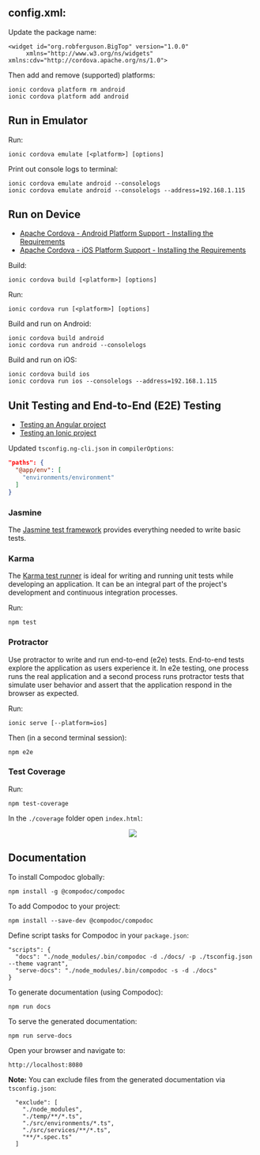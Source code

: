 ## config.xml:

Update the package name:

    <widget id="org.robferguson.BigTop" version="1.0.0"
         xmlns="http://www.w3.org/ns/widgets" xmlns:cdv="http://cordova.apache.org/ns/1.0">

Then add and remove (supported) platforms:

    ionic cordova platform rm android
    ionic cordova platform add android

## Run in Emulator

Run:

    ionic cordova emulate [<platform>] [options]

Print out console logs to terminal:

    ionic cordova emulate android --consolelogs
    ionic cordova emulate android --consolelogs --address=192.168.1.115

## Run on Device

* [Apache Cordova - Android Platform Support - Installing the Requirements](https://cordova.apache.org/docs/en/latest/guide/platforms/android/index.html#installing-the-requirements)
* [Apache Cordova - iOS Platform Support - Installing the Requirements](https://cordova.apache.org/docs/en/latest/guide/platforms/ios/#installing-the-requirements)

Build:

    ionic cordova build [<platform>] [options]

Run:

    ionic cordova run [<platform>] [options]
    
Build and run on Android:

    ionic cordova build android
    ionic cordova run android --consolelogs

Build and run on iOS:

    ionic cordova build ios
    ionic cordova run ios --consolelogs --address=192.168.1.115


## Unit Testing and End-to-End (E2E) Testing

* [Testing an Angular project](https://angular.io/guide/testing)
* [Testing an Ionic project](http://lathonez.com/2017/ionic-2-unit-testing/)

Updated `tsconfig.ng-cli.json` in `compilerOptions`:
```json
"paths": {
  "@app/env": [
    "environments/environment"
  ]
}
```

### Jasmine

The [Jasmine test framework](https://jasmine.github.io/2.4/introduction.html) provides everything needed to write basic tests.

### Karma

The [Karma test runner](https://karma-runner.github.io/1.0/index.html) is ideal for writing and running unit tests while
developing an application. It can be an integral part of the project's development and continuous integration processes.

Run:
 
    npm test

### Protractor

Use protractor to write and run end-to-end (e2e) tests. End-to-end tests explore the application as users experience it. 
In e2e testing, one process runs the real application and a second process runs protractor tests that simulate user 
behavior and assert that the application respond in the browser as expected.

Run:
    
    ionic serve [--platform=ios]

Then (in a second terminal session):

    npm e2e

### Test Coverage

Run:
    
    npm test-coverage

In the `./coverage` folder open `index.html`:

<p align="center">
  <img src="https://github.com/Robinyo/aus-id/blob/master/screen-shots/test-coverage.png">
</p>

## Documentation

To install Compodoc globally:

    npm install -g @compodoc/compodoc

To add Compodoc to your project:

    npm install --save-dev @compodoc/compodoc

Define script tasks for Compodoc in your `package.json`:

    "scripts": {
      "docs": "./node_modules/.bin/compodoc -d ./docs/ -p ./tsconfig.json --theme vagrant",
      "serve-docs": "./node_modules/.bin/compodoc -s -d ./docs"
    }
  
To generate documentation (using Compodoc):

    npm run docs

To serve the generated documentation:

    npm run serve-docs

Open your browser and navigate to:

    http://localhost:8080

**Note:** You can exclude files from the generated documentation via `tsconfig.json`:

```
  "exclude": [
    "./node_modules",
    "./temp/**/*.ts",
    "./src/environments/*.ts",
    "./src/services/**/*.ts",
    "**/*.spec.ts"
  ]
